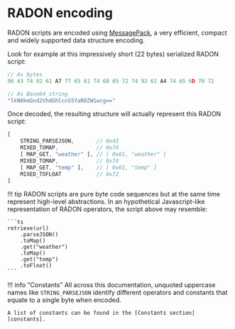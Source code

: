 # RADON encoding

RADON scripts are encoded using [MessagePack], a very efficient, compact and widely supported data structure encoding.

Look for example at this impressively short (22 bytes) serialized RADON script:
```ts
// As bytes
96 43 74 92 61 A7 77 65 61 74 68 65 72 74 92 61 A4 74 65 6D 70 72

// As Base64 string
"lkN0kmGnd2VhdGhlcnSSYaR0ZW1wcg=="

```

Once decoded, the resulting structure will actually represent this RADON script:
```ts
[
    STRING_PARSEJSON,       // 0x43
    MIXED_TOMAP,            // 0x74
    [ MAP_GET, "weather" ], // [ 0x61, "weather" ]
    MIXED_TOMAP,            // 0x74
    [ MAP_GET, "temp" ],    // [ 0x61, "temp" ]
    MIXED_TOFLOAT           // 0x72
]
```

!!! tip
    RADON scripts are pure byte code sequences but at the same time represent high-level abstractions.
    In an hypothetical Javascript-like representation of RADON operators, the script above may resemble:
    
    ```ts
    retrieve(url)
        .parseJSON()
        .toMap()
        .get("weather")
        .toMap()
        .get("temp")
        .toFloat()
    ```

!!! info "Constants"
    All across this documentation, unquoted uppercase names like `STRING_PARSEJSON` identify different operators and
    constants that equate to a single byte when encoded.

    A list of constants can be found in the [Constants section][constants].

[constants]: ../constants
[MessagePack]: https://msgpack.org
